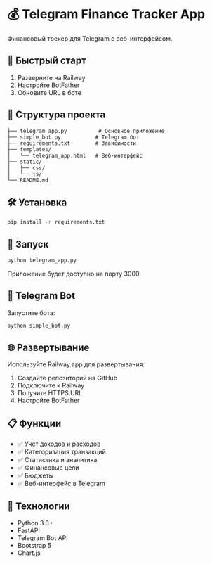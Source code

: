 # 💰 Telegram Finance Tracker App

Финансовый трекер для Telegram с веб-интерфейсом.

## 🚀 Быстрый старт

1. Разверните на Railway
2. Настройте BotFather
3. Обновите URL в боте

## 📁 Структура проекта

```
├── telegram_app.py          # Основное приложение
├── simple_bot.py           # Telegram бот
├── requirements.txt        # Зависимости
├── templates/
│   └── telegram_app.html   # Веб-интерфейс
├── static/
│   ├── css/
│   └── js/
└── README.md
```

## 🛠️ Установка

```bash
pip install -r requirements.txt
```

## 🚀 Запуск

```bash
python telegram_app.py
```

Приложение будет доступно на порту 3000.

## 📱 Telegram Bot

Запустите бота:
```bash
python simple_bot.py
```

## 🌐 Развертывание

Используйте Railway.app для развертывания:

1. Создайте репозиторий на GitHub
2. Подключите к Railway
3. Получите HTTPS URL
4. Настройте BotFather

## 📋 Функции

- ✅ Учет доходов и расходов
- ✅ Категоризация транзакций
- ✅ Статистика и аналитика
- ✅ Финансовые цели
- ✅ Бюджеты
- ✅ Веб-интерфейс в Telegram

## 🔧 Технологии

- Python 3.8+
- FastAPI
- Telegram Bot API
- Bootstrap 5
- Chart.js
